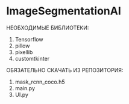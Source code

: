 # ImageSegmentationAI
НЕОБХОДИМЫЕ БИБЛИОТЕКИ:
  1. Tensorflow
  2. pillow
  3. pixellib
  4. customtkinter

ОБЯЗАТЕЛЬНО СКАЧАТЬ ИЗ РЕПОЗИТОРИЯ:
  1. mask_rcnn_coco.h5
  2. main.py
  3. UI.py
